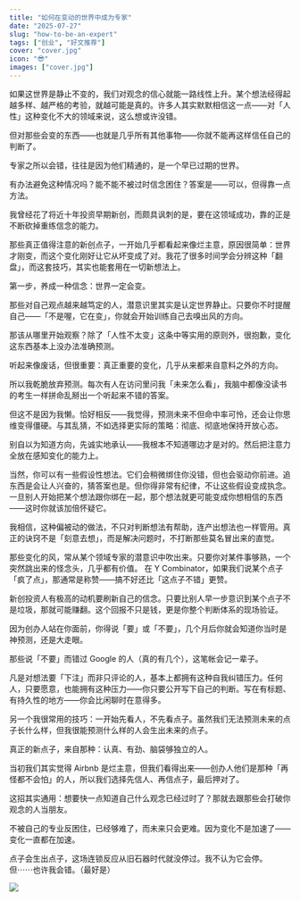 ```yaml
---
title: "如何在变动的世界中成为专家"
date: "2025-07-27"
slug: "how-to-be-an-expert"
tags: ["创业", "好文推荐"]
cover: "cover.jpg"
icon: "😎"
images: ["cover.jpg"]
---
```

如果这世界是静止不变的，我们对观念的信心就能一路线性上升。某个想法经得起越多样、越严格的考验，就越可能是真的。许多人其实默默相信这一点——对「人性」这种变化不大的领域来说，这么想或许没错。



但对那些会变的东西——也就是几乎所有其他事物——你就不能再这样信任自己的判断了。



专家之所以会错，往往是因为他们精通的，是一个早已过期的世界。



有办法避免这种情况吗？能不能不被过时信念困住？答案是——可以，但得靠一点方法。



我曾经花了将近十年投资早期新创，而颇具讽刺的是，要在这领域成功，靠的正是不断砍掉重练信念的能力。



那些真正值得注意的新创点子，一开始几乎都看起来像烂主意，原因很简单：世界才刚变，而这个变化刚好让它从坏变成了对。我花了很多时间学会分辨这种「翻盘」，而这套技巧，其实也能套用在一切新想法上。



第一步，养成一种信念：世界一定会变。



那些对自己观点越来越笃定的人，潜意识里其实是认定世界静止。只要你不时提醒自己——「不是喔，它在变」，你就会开始训练自己去嗅出风的方向。



那该从哪里开始观察？除了「人性不太变」这条中等实用的原则外，很抱歉，变化这东西基本上没办法准确预测。



听起来像废话，但很重要：真正重要的变化，几乎从来都来自意料之外的方向。



所以我乾脆放弃预测。每次有人在访问里问我「未来怎么看」，我脑中都像没读书的考生一样拼命乱掰出一个听起来不错的答案。



但这不是因为我懒。恰好相反——我觉得，预测未来不但命中率可怜，还会让你思维变得僵硬。与其乱猜，不如选择更实际的策略：彻底、彻底地保持开放心态。



别自以为知道方向，先诚实地承认——我根本不知道哪边才是对的。然后把注意力全放在感知变化的能力上。



当然，你可以有一些假设性想法。它们会稍微绑住你没错，但也会驱动你前进。追东西是会让人兴奋的，猜答案也是。但你得非常有纪律，不让这些假设变成执念。
一旦别人开始把某个想法跟你绑在一起，那个想法就更可能变成你想相信的东西——这时你就该加倍怀疑它。



我相信，这种偏被动的做法，不只对判断想法有帮助，连产出想法也一样管用。真正的诀窍不是「刻意去想」，而是解决问题时，不打断那些莫名冒出来的直觉。



那些变化的风，常从某个领域专家的潜意识中吹出来。只要你对某件事够熟，一个突然跳出来的怪念头，几乎都有价值。
在 Y Combinator，如果我们说某个点子「疯了点」，那通常是称赞——搞不好还比「这点子不错」更赞。



新创投资人有极高的动机要刷新自己的信念。只要比别人早一步意识到某个点子不是垃圾，那就可能赚翻。这个回报不只是钱，更是你整个判断体系的现场验证。



因为创办人站在你面前，你得说「要」或「不要」，几个月后你就会知道你当时是神预测，还是大走眼。



那些说「不要」而错过 Google 的人（真的有几个），这笔帐会记一辈子。



凡是对想法要「下注」而非只评论的人，基本上都拥有这种自我纠错压力。任何人，只要愿意，也能拥有这种压力——你只要公开写下自己的判断。写在有标题、有持久性的地方——你会比闲聊时在意得多。



另一个我很常用的技巧：一开始先看人，不先看点子。虽然我们无法预测未来的点子长什么样，但我很能预测什么样的人会生出未来的点子。



真正的新点子，来自那种：认真、有劲、脑袋够独立的人。



当初我们其实觉得 Airbnb 是烂主意，但我们看得出来——创办人他们是那种「再怪都不会怕」的人，所以我们选择先信人、再信点子，最后押对了。



这招其实通用：想要快一点知道自己什么观念已经过时了？那就去跟那些会打破你观念的人当朋友。



不被自己的专业反困住，已经够难了，而未来只会更难。因为变化不是加速了——变化一直都在加速。



点子会生出点子，这场连锁反应从旧石器时代就没停过。我不认为它会停。
但⋯⋯也许我会错。（最好是）




![](https://prod-files-secure.s3.us-west-2.amazonaws.com/112d0858-5090-4d34-a606-b75eb8d65fd2/46476355-9cf3-4e99-9b7a-3531bc426380/1000202064.png?X-Amz-Algorithm=AWS4-HMAC-SHA256&X-Amz-Content-Sha256=UNSIGNED-PAYLOAD&X-Amz-Credential=ASIAZI2LB466SBCEGSLC%2F20250921%2Fus-west-2%2Fs3%2Faws4_request&X-Amz-Date=20250921T163448Z&X-Amz-Expires=3600&X-Amz-Security-Token=IQoJb3JpZ2luX2VjEJD%2F%2F%2F%2F%2F%2F%2F%2F%2F%2FwEaCXVzLXdlc3QtMiJIMEYCIQCNBAGLS0EoMleI7JRm%2FfOIfU%2BBqK9jbp255twDozYPfQIhAP7ETJMad11ECYvtWNFnQVBOjHT94po1opYuOOVcjJJ3Kv8DCBkQABoMNjM3NDIzMTgzODA1IgwB60yiLlGxC7jYqAsq3AMOJ7mr1MUmrjiuLUpuT1%2Br9EH3r04dAv2aih%2FD6C05LEIaFssZ%2B26b5rhE5CS1I659sAGJmoLbZ%2Fg%2Fd1wedJWdRgDJ2F4PVZcX0mdMUqAmnOuJ9%2BlXQIzWYTxzOqKuMFMUhZLuL5tiXZrd0LVl7u1LBhbzsiRytIW2g4YthlO%2F0ki3bPs0wOxuetVmBuMpwAVZDrSq1cB8Laj0NRTCnaQrdc0SRoD5wCtllQ%2FXQFbbx1x6Ej3%2BWS3Iy6HcAK0uNmel6pi49YFAVB7e1MsYMWscohcFRXy86MwAM12x%2FyeMCe31VE%2F7e%2BN5Sc70ssaktlBwUSwX10Wjj35r86UnKeJlk0RP%2FfNxfYVHjKkXUPsYk8EUPxdMGitVnkmOQ3RLEkLm8eOdae3Pwe6jtQLiICxniw2Y9jaZWSFgf5%2B7mUxbp9CRKqHS6xkmwREccUfW9DunCYkv43K%2Bwj%2Bsq%2BcgqAGIvqk9Fv3esMRy4Zmc%2FXAcZIaz7287RRf1gPOEHQvJAhgRschHeRvwhTKGEdNi4bZcoblUwZoi9MzMN5qWQe6DiaOn5lP1zrtzrA5EGPgAeZBd9F3xCC%2BR4cYEpE7PtvzujztqPApKOu6WJXXJVA7yD68xtX4N%2FBVH7q%2BwmzCTv8DGBjqkAUHuciksMR%2Bf41KoIn0iVtokmUCplOe49wj%2F%2FQD7JwdCxFCibro0oM%2BSSTkXHAVNeAAqhdAFlz8gBPgZf6TnM%2B636vF42RCIO8s0%2BMUSFZY21GcjIiP12%2FzKKmU2rNoAZvVhP8kbBYJQ%2FQuB1%2Bth66AV5%2Fw6glg1jaIOQnGCikRQ7lM042sTkHZpCFBAaFjlJWGXT4C1pK97ifHzls1ZlGpVZiwv&X-Amz-Signature=bee9c737a6e77e92c848ae631ea1556df5ac728dd707775be043ab4547f33f5c&X-Amz-SignedHeaders=host&x-amz-checksum-mode=ENABLED&x-id=GetObject)

